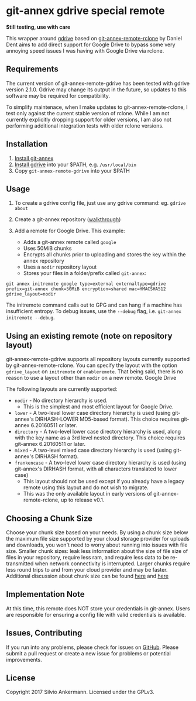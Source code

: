 # git-annex gdrive special remote

__Still testing, use with care__

This wrapper around [gdrive](https://github.com/prasmussen/gdrive) based on [git-annex-remote-rclone](https://github.com/DanielDent/git-annex-remote-rclone) by Daniel Dent aims to add direct support for Google Drive to bypass some very annoying speed issues I was having with Google Drive via rclone.

## Requirements
The current version of git-annex-remote-gdrive has been tested with gdrive version 2.1.0. Gdrive may change its output in the future, so updates to this software may be required for compatibility.

To simplify maintenace, when I make updates to git-annex-remote-rclone, I test only against the current stable
version of rclone. While I am not currently explicitly dropping support for older versions, I am also not
performing additional integration tests with older rclone versions.

## Installation

   1. [Install git-annex](https://git-annex.branchable.com/install/)
   2. [Install gdrive](https://github.com/prasmussen/gdrive) into your $PATH, e.g. `/usr/local/bin`
   3. Copy `git-annex-remote-gdrive` into your $PATH

## Usage

1. To create a gdrive config file, just use any gdrive command: eg. `gdrive about`
2. Create a git-annex repository ([walkthrough](https://git-annex.branchable.com/walkthrough/))
3. Add a remote for Google Drive. This example:

   * Adds a git-annex remote called `google`
   * Uses 50MiB chunks
   * Encrypts all chunks prior to uploading and stores the key within the annex repository
   * Uses a `nodir` repository layout
   * Stores your files in a folder/prefix called `git-annex`:

```
git annex initremote google type=external externaltype=gdrive prefix=git-annex chunk=50MiB encryption=shared mac=HMACSHA512 gdrive_layout=nodir
```
The initremote command calls out to GPG and can hang if a machine has insufficient entropy. To debug issues, use the `--debug` flag, i.e. `git-annex initremote --debug`.

## Using an existing remote (note on repository layout)

git-annex-remote-gdrive supports all repository layouts currently supported by git-annex-remote-rclone. You can specify the layout with the option `gdrive_layout` on `initremote` or `enableremote`. That being said, there is no reason to use a layout other than `nodir` on a new remote. Google Drive 

The following layouts are currently supported:
 * `nodir` - No directory hierarchy is used.
    * This is the simplest and most efficient layout for Google Drive.
 * `lower` - A two-level lower case directory hierarchy is used (using git-annex's DIRHASH-LOWER MD5-based format). This choice requires git-annex 6.20160511 or later.
 * `directory` - A two-level lower case directory hierarchy is used, along with the key name as a 3rd level nested directory. This choice requires git-annex 6.20160511 or later.
 * `mixed` - A two-level mixed case directory hierarchy is used (using git-annex's DIRHASH format).
 * `frankencase` - A two-level lower case directory hierarchy is used (using git-annex's DIRHASH format, with all characters translated to lower case)
    * This layout should not be used except if you already have a legacy remote using this layout and do not wish to migrate.
    * This was the only available layout in early versions of git-annex-remote-rclone, up to release v0.1.

## Choosing a Chunk Size

Choose your chunk size based on your needs. By using a chunk size below the maximum file size supported by
your cloud storage provider for uploads and downloads, you won't need to worry about running into issues with file size.
Smaller chunk sizes: leak less information about the size of file size of files in your repository, require less ram,
and require less data to be re-transmitted when network connectivity is interrupted. Larger chunks require less round
trips to and from your cloud provider and may be faster. Additional discussion about chunk size can be found
[here](https://git-annex.branchable.com/chunking/) and [here](https://github.com/DanielDent/git-annex-remote-rclone/issues/1)

## Implementation Note

At this time, this remote does NOT store your credentials in git-annex. Users are responsible for ensuring a
config file with valid credentials is available.

## Issues, Contributing

If you run into any problems, please check for issues on [GitHub](https://github.com/Lykos153/git-annex-remote-gdrive/issues).
Please submit a pull request or create a new issue for problems or potential improvements.

## License

Copyright 2017 Silvio Ankermann. Licensed under the GPLv3.
